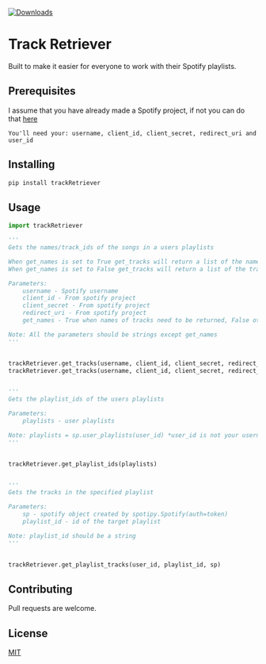 [![Downloads](https://static.pepy.tech/personalized-badge/trackretriever?period=total&units=international_system&left_color=grey&right_color=blue&left_text=Downloads)](https://pepy.tech/project/trackretriever?versions=1.0.1&versions=1.0.0)
# Track Retriever

Built to make it easier for everyone to work with their Spotify playlists.

## Prerequisites

I assume that you have already made a Spotify project, if not you can do that [here](https://developer.spotify.com/dashboard/)

```
You'll need your: username, client_id, client_secret, redirect_uri and user_id 
```

## Installing

```bash
pip install trackRetriever
```

## Usage

```python
import trackRetriever

'''
Gets the names/track_ids of the songs in a users playlists

When get_names is set to True get_tracks will return a list of the names of the tracks in your playlists
When get_names is set to False get_tracks will return a list of the track_ids of the tracks in your playlists

Parameters:
    username - Spotify username
    client_id - From spotify project 
    client_secret - From spotify project 
    redirect_uri - From spotify project 
    get_names - True when names of tracks need to be returned, False otherwise 

Note: All the parameters should be strings except get_names
'''


trackRetriever.get_tracks(username, client_id, client_secret, redirect_uri)
trackRetriever.get_tracks(username, client_id, client_secret, redirect_uri, True)


'''
Gets the playlist_ids of the users playlists

Parameters:
    playlists - user playlists

Note: playlists = sp.user_playlists(user_id) *user_id is not your username*  
'''


trackRetriever.get_playlist_ids(playlists) 


'''
Gets the tracks in the specified playlist

Parameters:
    sp - spotify object created by spotipy.Spotify(auth=token)
    playlist_id - id of the target playlist

Note: playlist_id should be a string
'''


trackRetriever.get_playlist_tracks(user_id, playlist_id, sp)


```

## Contributing
Pull requests are welcome.

## License
[MIT](https://choosealicense.com/licenses/mit/)

